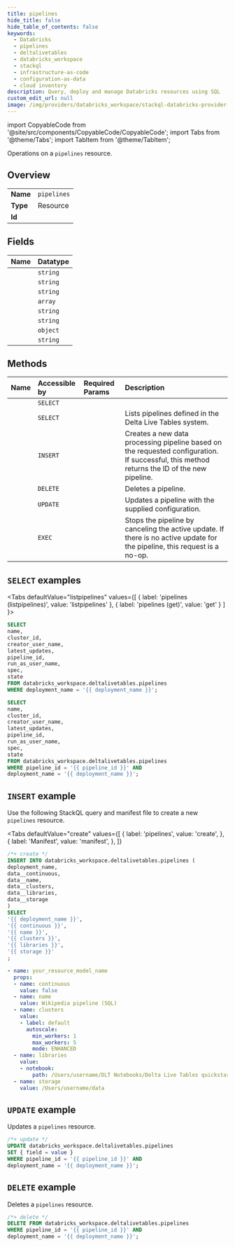 ```yaml
---
title: pipelines
hide_title: false
hide_table_of_contents: false
keywords:
  - Databricks
  - pipelines
  - deltalivetables
  - databricks_workspace
  - stackql
  - infrastructure-as-code
  - configuration-as-data
  - cloud inventory
description: Query, deploy and manage Databricks resources using SQL
custom_edit_url: null
image: /img/providers/databricks_workspace/stackql-databricks-provider-featured-image.png
---
```


import CopyableCode from '@site/src/components/CopyableCode/CopyableCode';
import Tabs from '@theme/Tabs';
import TabItem from '@theme/TabItem';

Operations on a <code>pipelines</code> resource.  

## Overview
<table><tbody>
<tr><td><b>Name</b></td><td><code>pipelines</code></td></tr>
<tr><td><b>Type</b></td><td>Resource</td></tr>
<tr><td><b>Id</b></td><td><CopyableCode code="databricks_workspace.deltalivetables.pipelines" /></td></tr>
</tbody></table>

## Fields
| Name | Datatype |
|:-----|:---------|
| <CopyableCode code="name" /> | `string` |
| <CopyableCode code="cluster_id" /> | `string` |
| <CopyableCode code="creator_user_name" /> | `string` |
| <CopyableCode code="latest_updates" /> | `array` |
| <CopyableCode code="pipeline_id" /> | `string` |
| <CopyableCode code="run_as_user_name" /> | `string` |
| <CopyableCode code="spec" /> | `object` |
| <CopyableCode code="state" /> | `string` |

## Methods
| Name | Accessible by | Required Params | Description |
|:-----|:--------------|:----------------|:------------|
| <CopyableCode code="get" /> | `SELECT` | <CopyableCode code="pipeline_id, deployment_name" /> |  |
| <CopyableCode code="listpipelines" /> | `SELECT` | <CopyableCode code="deployment_name" /> | Lists pipelines defined in the Delta Live Tables system. |
| <CopyableCode code="create" /> | `INSERT` | <CopyableCode code="deployment_name" /> | Creates a new data processing pipeline based on the requested configuration. If successful, this method returns the ID of the new pipeline. |
| <CopyableCode code="delete" /> | `DELETE` | <CopyableCode code="pipeline_id, deployment_name" /> | Deletes a pipeline. |
| <CopyableCode code="update" /> | `UPDATE` | <CopyableCode code="pipeline_id, deployment_name" /> | Updates a pipeline with the supplied configuration. |
| <CopyableCode code="stop" /> | `EXEC` | <CopyableCode code="pipeline_id, deployment_name" /> | Stops the pipeline by canceling the active update. If there is no active update for the pipeline, this request is a no-op. |

## `SELECT` examples

<Tabs
    defaultValue="listpipelines"
    values={[
        { label: 'pipelines (listpipelines)', value: 'listpipelines' },
        { label: 'pipelines (get)', value: 'get' }
    ]
}>
<TabItem value="listpipelines">

```sql
SELECT
name,
cluster_id,
creator_user_name,
latest_updates,
pipeline_id,
run_as_user_name,
spec,
state
FROM databricks_workspace.deltalivetables.pipelines
WHERE deployment_name = '{{ deployment_name }}';
```

</TabItem>
<TabItem value="get">

```sql
SELECT
name,
cluster_id,
creator_user_name,
latest_updates,
pipeline_id,
run_as_user_name,
spec,
state
FROM databricks_workspace.deltalivetables.pipelines
WHERE pipeline_id = '{{ pipeline_id }}' AND
deployment_name = '{{ deployment_name }}';
```

</TabItem>
</Tabs>

## `INSERT` example

Use the following StackQL query and manifest file to create a new <code>pipelines</code> resource.

<Tabs
    defaultValue="create"
    values={[
        { label: 'pipelines', value: 'create', },
        { label: 'Manifest', value: 'manifest', },
    ]}
>
<TabItem value="create">

```sql
/*+ create */
INSERT INTO databricks_workspace.deltalivetables.pipelines (
deployment_name,
data__continuous,
data__name,
data__clusters,
data__libraries,
data__storage
)
SELECT 
'{{ deployment_name }}',
'{{ continuous }}',
'{{ name }}',
'{{ clusters }}',
'{{ libraries }}',
'{{ storage }}'
;
```

</TabItem>
<TabItem value="manifest">

```yaml
- name: your_resource_model_name
  props:
  - name: continuous
    value: false
  - name: name
    value: Wikipedia pipeline (SQL)
  - name: clusters
    value:
    - label: default
      autoscale:
        min_workers: 1
        max_workers: 5
        mode: ENHANCED
  - name: libraries
    value:
    - notebook:
        path: /Users/username/DLT Notebooks/Delta Live Tables quickstart (SQL)
  - name: storage
    value: /Users/username/data

```

</TabItem>
</Tabs>

## `UPDATE` example

Updates a <code>pipelines</code> resource.

```sql
/*+ update */
UPDATE databricks_workspace.deltalivetables.pipelines
SET { field = value }
WHERE pipeline_id = '{{ pipeline_id }}' AND
deployment_name = '{{ deployment_name }}';
```

## `DELETE` example

Deletes a <code>pipelines</code> resource.

```sql
/*+ delete */
DELETE FROM databricks_workspace.deltalivetables.pipelines
WHERE pipeline_id = '{{ pipeline_id }}' AND
deployment_name = '{{ deployment_name }}';
```
